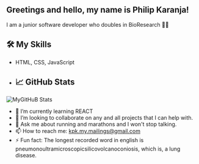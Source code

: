 ## Greetings and hello,  my name is Philip Karanja! 

I am a junior software developer who doubles in BioResearch 🕵🏿

## 🛠️ My Skills
- HTML, CSS, JavaScript
- ## 📈 GitHub Stats
![MyGitHuB Stats](https://github-readme-stats.vercel.app/api?username=karapk&show_icons=true&theme=radical)


- 🌱 I’m currently learning REACT
- 👯 I’m looking to collaborate on any and all projects that I can help with.
- 💬 Ask me about running and marathons and I won't stop talking. 
- 📫 How to reach me: kpk.my.mailings@gmail.com
- ⚡ Fun fact: The longest recorded word in english is pneumonoultramicroscopicsilicovolcanoconiosis, which is, a lung disease. 
